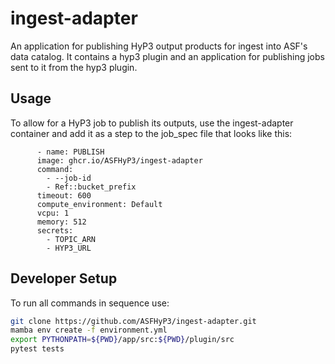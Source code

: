 # ingest-adapter

An application for publishing HyP3 output products for ingest into ASF's data catalog. 
It contains a hyp3 plugin and an application for publishing jobs sent to it from the hyp3 plugin.

## Usage

To allow for a HyP3 job to publish its outputs, use the ingest-adapter container and add it as a step to the job_spec file
that looks like this:

```
      - name: PUBLISH
      image: ghcr.io/ASFHyP3/ingest-adapter
      command:
        - --job-id
        - Ref::bucket_prefix
      timeout: 600
      compute_environment: Default
      vcpu: 1
      memory: 512
      secrets:
        - TOPIC_ARN
        - HYP3_URL
```

## Developer Setup

To run all commands in sequence use:
```bash
git clone https://github.com/ASFHyP3/ingest-adapter.git
mamba env create -f environment.yml
export PYTHONPATH=${PWD}/app/src:${PWD}/plugin/src
pytest tests
```
